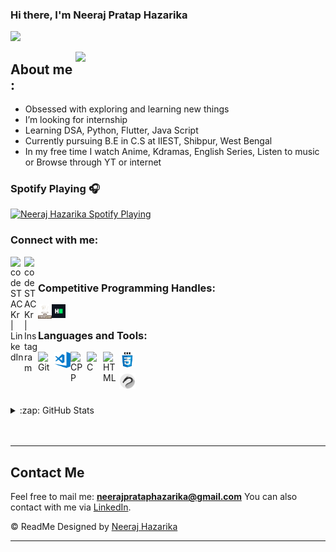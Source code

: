 ### Hi there, I'm Neeraj Pratap Hazarika 
<p align="left"> <img src="https://komarev.com/ghpvc/?username=amritakesh&label=Profile%20views&color=0e75b6&style=flat" /> </p>

<img align='right' src='https://github.com/NeerajHazarika/NeerajHazarika/blob/main/github%20readme/20210129_142350.gif' width='400"'>

## About me :

-  Obsessed with exploring and learning new things
-  I’m looking for internship
-  Learning DSA, Python, Flutter, Java Script
-  Currently pursuing B.E in C.S at IIEST, Shibpur, West Bengal
-  In my free time I watch Anime, Kdramas, English Series, Listen to music or Browse through YT or internet

### Spotify Playing 🎧

[<img src="https://now-playing-codeSTACKr.vercel.app/api/spotify-playing" alt="Neeraj Hazarika Spotify Playing" width="350" />](https://open.spotify.com/user/31imrr2t6aoh26jhbxph4ya43nvi)

### Connect with me:

[<img align="left" alt="codeSTACKr | LinkedIn" width="22px" src="https://cdn.jsdelivr.net/npm/simple-icons@v3/icons/linkedin.svg" />][linkedin]
[<img align="left" alt="codeSTACKr | Instagram" width="22px" src="https://cdn.jsdelivr.net/npm/simple-icons@v3/icons/instagram.svg" />][instagram]

<br />

### Competitive Programming Handles:

[<img align="left" alt="codechef handle" width="22px" src="https://github.com/NeerajHazarika/NeerajHazarika/blob/main/github%20readme/codechef.png" />][codechef]
[<img align="left" alt="hackerrank handle" width="22px" src="https://github.com/NeerajHazarika/NeerajHazarika/blob/main/github%20readme/hackerrank.png" />][hackerrank]

<br />

### Languages and Tools:

<img align="left" alt="Git" width="26px" src="https://img-0.journaldunet.com/3UIcNSjWcq-tBa0f4GZFguwrmDM=/1280x/smart/d14dfaf85798491f8a14d8a20be4c357/ccmcms-jdn/11458235.jpg" />
<img align="left" alt="Visual Studio Code" width="26px" src="https://raw.githubusercontent.com/github/explore/80688e429a7d4ef2fca1e82350fe8e3517d3494d/topics/visual-studio-code/visual-studio-code.png" />
<img align="left" alt="CPP" width="26px" src="https://images.vexels.com/media/users/3/166253/isolated/preview/14bc03b7b1c2c4e2656fd4c0a981cbbc-cpp-programming-language-icon-by-vexels.png" />
<img align="left" alt="C" width="26px" src="https://www.kindpng.com/picc/m/355-3559027_c-programming-language-logo-clipart-png-download-c.png" />
<img align="left" alt="HTML" width="26px" src="https://upload.wikimedia.org/wikipedia/commons/thumb/6/61/HTML5_logo_and_wordmark.svg/1200px-HTML5_logo_and_wordmark.svg.png" />
<img align="left" alt="CSS" width="26px" src="https://github.com/NeerajHazarika/NeerajHazarika/blob/main/github%20readme/css.png" />
<br />
<br />
<img align="left" alt="CSS" width="26px" src="https://github.com/NeerajHazarika/NeerajHazarika/blob/main/github%20readme/kali.png" />

<br />
<br />
<br />
<details>
  <summary>:zap: GitHub Stats</summary>

  <img align="left" alt="Neeraj's GitHub Stats" src="https://github-readme-stats.codestackr.vercel.app/api?username=NeerajHazarika&show_icons=true&hide_border=true" />
  <img align="center" src="https://github-readme-stats.vercel.app/api/top-langs/?username=NeerajHazarika&layout=compact&theme=material-palenight" />
</details>

<br />
<br />

---
## Contact Me 
Feel free to mail me: **neerajprataphazarika@gmail.com**
You can also contact with me via [LinkedIn](https://www.linkedin.com/in/neeraj-pratap-hazarika-8800301b8/).

:copyright: ReadMe Designed by [Neeraj Hazarika](https://www.instagram.com/neerajhazarika_/)

---

[instagram]: https://www.instagram.com/neerajhazarika_/
[linkedin]: https://www.linkedin.com/in/neeraj-pratap-hazarika-8800301b8/
[codechef]: https://www.codechef.com/users/neerajhazarika
[hackerrank]: https://www.hackerrank.com/neerajprataphaz1

